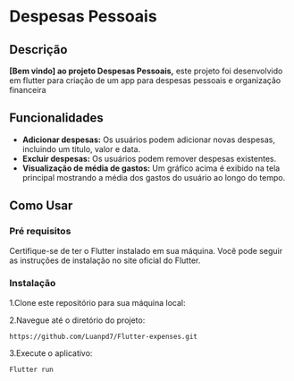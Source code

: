 # Despesas Pessoais

## Descrição

**[Bem vindo] ao projeto Despesas Pessoais,** este projeto foi desenvolvido em flutter para criação de um app  para despesas pessoais e organização financeira

## Funcionalidades

- **Adicionar despesas:** Os usuários podem adicionar novas despesas, incluindo um titulo, valor e data.
- **Excluir despesas:** Os usuários podem remover despesas existentes.
- **Visualização de média de gastos:** Um gráfico acima é exibido na tela principal mostrando a média dos gastos do usuário ao longo do tempo.

## Como Usar
### Pré requisitos
Certifique-se de ter o Flutter instalado em sua máquina. Você pode seguir as instruções de instalação no site oficial do Flutter.

### Instalação
1.Clone este repositório para sua máquina local:

2.Navegue até o diretório do projeto:

```
https://github.com/Luanpd7/Flutter-expenses.git
 ```

3.Execute o aplicativo:

```
Flutter run
```
